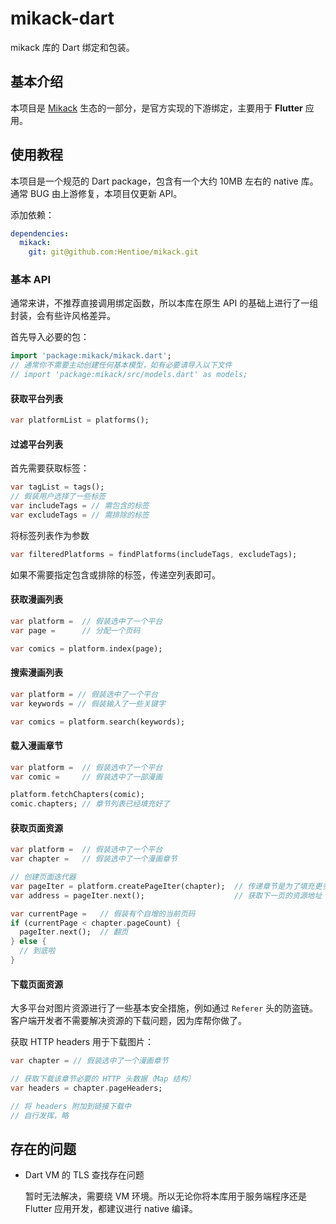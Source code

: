 # mikack-dart

mikack 库的 Dart 绑定和包装。

## 基本介绍

本项目是 [Mikack](https://github.com/Hentioe/mikack) 生态的一部分，是官方实现的下游绑定，主要用于 **Flutter** 应用。

## 使用教程

本项目是一个规范的 Dart package，包含有一个大约 10MB 左右的 native 库。通常 BUG 由上游修复，本项目仅更新 API。

添加依赖：

```yaml
dependencies:
  mikack:
    git: git@github.com:Hentioe/mikack.git
```

### 基本 API

通常来讲，不推荐直接调用绑定函数，所以本库在原生 API 的基础上进行了一组封装，会有些许风格差异。

首先导入必要的包：

```dart
import 'package:mikack/mikack.dart';
// 通常你不需要主动创建任何基本模型，如有必要请导入以下文件
// import 'package:mikack/src/models.dart' as models;
```

#### 获取平台列表

```dart
var platformList = platforms();
```

#### 过滤平台列表

首先需要获取标签：

```dart
var tagList = tags();
// 假装用户选择了一些标签
var includeTags = // 需包含的标签
var excludeTags = // 需排除的标签
```

将标签列表作为参数

```dart
var filteredPlatforms = findPlatforms(includeTags, excludeTags);
```

如果不需要指定包含或排除的标签，传递空列表即可。

#### 获取漫画列表

```dart
var platform =  // 假装选中了一个平台
var page =      // 分配一个页码

var comics = platform.index(page);
```

#### 搜索漫画列表

```dart
var platform = // 假装选中了一个平台
var keywords = // 假装输入了一些关键字

var comics = platform.search(keywords);
```

#### 载入漫画章节

```dart
var platform =  // 假装选中了一个平台
var comic =     // 假装选中了一部漫画

platform.fetchChapters(comic);
comic.chapters; // 章节列表已经填充好了
```

#### 获取页面资源

```dart
var platform =  // 假装选中了一个平台
var chapter =   // 假装选中了一个漫画章节

// 创建页面迭代器
var pageIter = platform.createPageIter(chapter);  // 传递章节是为了填充更多的元数据
var address = pageIter.next();                    // 获取下一页的资源地址

var currentPage =   // 假装有个自增的当前页码
if (currentPage < chapter.pageCount) {
  pageIter.next();  // 翻页
} else {
  // 到底啦
}
```

#### 下载页面资源

大多平台对图片资源进行了一些基本安全措施，例如通过 `Referer` 头的防盗链。客户端开发者不需要解决资源的下载问题，因为库帮你做了。

获取 HTTP headers 用于下载图片：

```dart
var chapter = // 假装选中了一个漫画章节

// 获取下载该章节必要的 HTTP 头数据（Map 结构）
var headers = chapter.pageHeaders;

// 将 headers 附加到链接下载中
// 自行发挥，略
```

## 存在的问题

- Dart VM 的 TLS 查找存在问题

  暂时无法解决，需要绕 VM 环境。所以无论你将本库用于服务端程序还是 Flutter 应用开发，都建议进行 native 编译。
